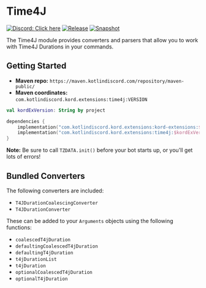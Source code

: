 # Time4J

[![Discord: Click here](https://img.shields.io/static/v1?label=Discord&message=Click%20here&color=7289DA&style=for-the-badge&logo=discord)](https://discord.gg/gjXqqCS)
[![Release](https://img.shields.io/nexus/r/com.kotlindiscord.kord.extensions/time4j?nexusVersion=3&logo=gradle&color=blue&label=Release&server=https%3A%2F%2Fmaven.kotlindiscord.com&style=for-the-badge)](https://maven.kotlindiscord.com/#browse/browse:maven-releases:com%2Fkotlindiscord%2Fkord%2Fextensions%2Ftime4j) [![Snapshot](https://img.shields.io/nexus/s/com.kotlindiscord.kord.extensions/time4j?logo=gradle&color=orange&label=Snapshot&server=https%3A%2F%2Fmaven.kotlindiscord.com&style=for-the-badge)](https://maven.kotlindiscord.com/#browse/browse:maven-snapshots:com%2Fkotlindiscord%2Fkord%2Fextensions%2Ftime4j)

The Time4J module provides converters and parsers that allow you to work with Time4J Durations in your commands.

## Getting Started

* **Maven repo:** `https://maven.kotlindiscord.com/repository/maven-public/`
* **Maven coordinates:** `com.kotlindiscord.kord.extensions:time4j:VERSION`

```kotlin
val kordExVersion: String by project

dependencies {
    implementation("com.kotlindiscord.kord.extensions:kord-extensions:$kordExVersion")
    implementation("com.kotlindiscord.kord.extensions:time4j:$kordExVersion")
}
```

**Note:** Be sure to call `TZDATA.init()` before your bot starts up, or you'll get lots of errors!

## Bundled Converters

The following converters are included:

* `T4JDurationCoalescingConverter`
* `T4JDurationConverter`

These can be added to your `Arguments` objects using the following functions:

* `coalescedT4jDuration`
* `defaultingCoalescedT4jDuration`
* `defaultingT4jDuration`
* `t4jDurationList`
* `t4jDuration`
* `optionalCoalescedT4jDuration`
* `optionalT4jDuration`
